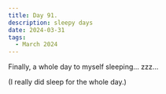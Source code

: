 ```yaml
---
title: Day 91.
description: sleepy days
date: 2024-03-31
tags: 
  - March 2024
---
```


Finally, a whole day to myself sleeping... zzz...

(I really did sleep for the whole day.)